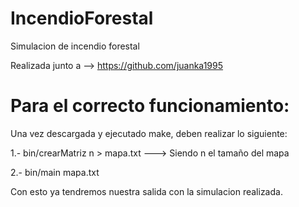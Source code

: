 # IncendioForestal
Simulacion de incendio forestal

Realizada junto a --> https://github.com/juanka1995

# Para el correcto funcionamiento:

Una vez descargada y ejecutado make, deben realizar lo siguiente:

1.- bin/crearMatriz n > mapa.txt                 ---> Siendo n el tamaño del mapa

2.- bin/main mapa.txt

Con esto ya tendremos nuestra salida con la simulacion realizada.

